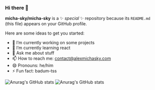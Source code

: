### Hi there 👋

**micha-sky/micha-sky** is a ✨ _special_ ✨ repository because its `README.md` (this file) appears on your GitHub profile.

Here are some ideas to get you started:

- 🔭 I’m currently working on some projects
- 🌱 I’m currently learning react
- 💬 Ask me about stuff
- 📫 How to reach me: contact@alexmichasky.com
- 😄 Pronouns: he/him
- ⚡ Fun fact: badum-tss

![Anurag's GitHub stats](https://github-readme-stats.vercel.app/api?username=amichalskynf&show_icons=true&theme=radical&count_private=true)
![Anurag's GitHub stats](https://github-readme-stats.vercel.app/api?username=micha-sky&show_icons=true&theme=synthwave&count_private=true)



